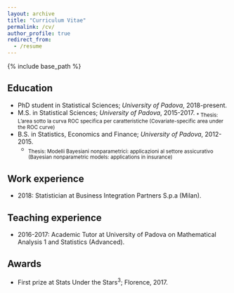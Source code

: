 ```yaml
---
layout: archive
title: "Curriculum Vitae"
permalink: /cv/
author_profile: true
redirect_from:
  - /resume
---
```


{% include base_path %}

Education
------
* PhD student in Statistical Sciences; _University of Padova_, 2018-present.
* M.S. in Statistical Sciences; _University of Padova_, 2015-2017.
  <sub> * Thesis: L’area sotto la curva ROC specifica per caratteristiche 
  (Covariate-specific area under the ROC curve)</sub>
* B.S. in Statistics, Economics and Finance; _University of Padova_, 2012-2015.
  * <sub>Thesis: Modelli Bayesiani nonparametrici: applicazioni al settore assicurativo
  (Bayesian nonparametric models: applications in insurance)</sub>

Work experience
------
* 2018: Statistician at Business Integration Partners S.p.a (Milan).
  
Teaching experience
------
* 2016-2017: Academic Tutor at University of Padova on Mathematical Analysis 1 and Statistics (Advanced).

Awards
------
* First prize at Stats Under the Stars<sup>3</sup>; Florence, 2017.

